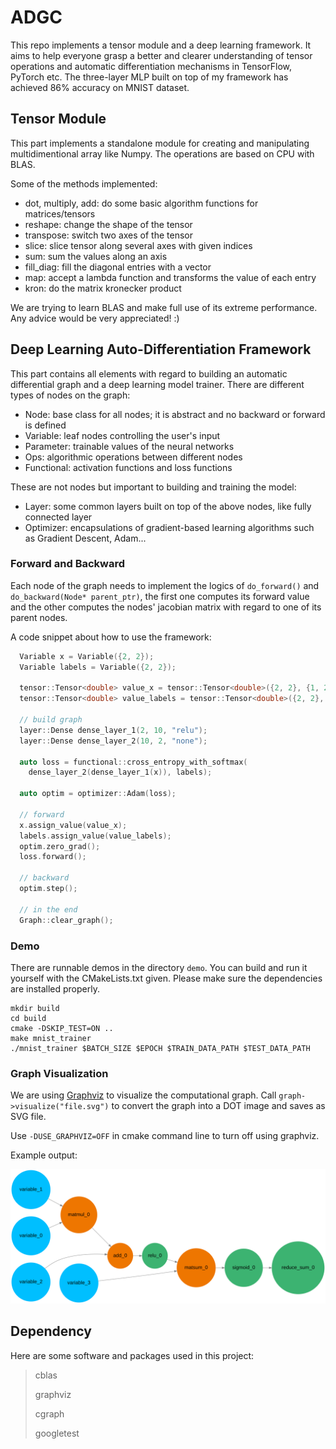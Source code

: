 # ADGC
This repo implements a tensor module and a deep learning framework. It aims to help everyone grasp a better and clearer understanding of tensor operations and automatic differentiation mechanisms in TensorFlow, PyTorch etc. The three-layer MLP built on top of my framework has achieved 86% accuracy on MNIST dataset.

## Tensor Module
This part implements a standalone module for creating and manipulating multidimentional array like Numpy. The operations are based on CPU with BLAS.

Some of the methods implemented:
- dot, multiply, add: do some basic algorithm functions for matrices/tensors
- reshape: change the shape of the tensor
- transpose: switch two axes of the tensor
- slice: slice tensor along several axes with given indices
- sum: sum the values along an axis
- fill_diag: fill the diagonal entries with a vector
- map: accept a lambda function and transforms the value of each entry
- kron: do the matrix kronecker product

We are trying to learn BLAS and make full use of its extreme performance. Any advice would be very appreciated! :)

## Deep Learning Auto-Differentiation Framework
This part contains all elements with regard to building an automatic differential graph and a deep learning model trainer. There are different types of nodes on the graph:
- Node: base class for all nodes; it is abstract and no backward or forward is defined
- Variable: leaf nodes controlling the user's input
- Parameter: trainable values of the neural networks
- Ops: algorithmic operations between different nodes
- Functional: activation functions and loss functions

These are not nodes but important to building and training the model:
- Layer: some common layers built on top of the above nodes, like fully connected layer
- Optimizer: encapsulations of gradient-based learning algorithms such as Gradient Descent, Adam...

### Forward and Backward
Each node of the graph needs to implement the logics of `do_forward()` and `do_backward(Node* parent_ptr)`, the first one computes its forward value and the other computes the nodes' jacobian matrix with regard to one of its parent nodes.

A code snippet about how to use the framework:

```cpp
  Variable x = Variable({2, 2});       
  Variable labels = Variable({2, 2}); 

  tensor::Tensor<double> value_x = tensor::Tensor<double>({2, 2}, {1, 2, 3, 4});
  tensor::Tensor<double> value_labels = tensor::Tensor<double>({2, 2}, {1, 0, 1, 0});

  // build graph
  layer::Dense dense_layer_1(2, 10, "relu");
  layer::Dense dense_layer_2(10, 2, "none");

  auto loss = functional::cross_entropy_with_softmax(
    dense_layer_2(dense_layer_1(x)), labels);

  auto optim = optimizer::Adam(loss);

  // forward
  x.assign_value(value_x);
  labels.assign_value(value_labels);
  optim.zero_grad();
  loss.forward();

  // backward
  optim.step();

  // in the end
  Graph::clear_graph();
```

### Demo
There are runnable demos in the directory `demo`. You can build and run it yourself with the CMakeLists.txt given. Please make sure the dependencies are installed properly.
```shell
mkdir build
cd build
cmake -DSKIP_TEST=ON ..
make mnist_trainer
./mnist_trainer $BATCH_SIZE $EPOCH $TRAIN_DATA_PATH $TEST_DATA_PATH
```


### Graph Visualization
We are using [Graphviz](https://graphviz.org/about/) to visualize the computational graph. Call `graph->visualize("file.svg")` to convert the graph into a DOT image and saves as SVG file.

Use `-DUSE_GRAPHVIZ=OFF` in cmake command line to turn off using graphviz.

Example output:

<img src="graphviz/test.svg" alt="graphviz_out" style="width:700px;"/>

## Dependency
Here are some software and packages used in this project:

> cblas
>
> graphviz
>
> cgraph
>
> googletest
